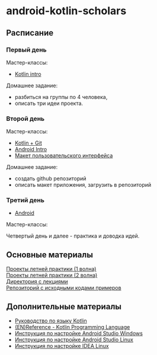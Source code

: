 # android-kotlin-scholars

## Расписание

### Первый день

Мастер-классы:

* [Kotlin intro](https://docs.google.com/presentation/d/1AcwPo8JCRdeGSyvIl6waO910yBlV1jY8OOV33xV6fWo/edit)

Домашнее задание:

* разбиться на группы по 4 человека,
* описать три идеи проекта.

### Второй день

Мастер-классы:

* [Kotlin + Git](https://docs.google.com/presentation/d/1AcwPo8JCRdeGSyvIl6waO910yBlV1jY8OOV33xV6fWo/edit#slide=id.p55)
* [Android Intro](https://docs.google.com/presentation/d/1J2NB10GBJUfJP6uRPFLr4S6IsWFLbXWuMFBrj0lv5Hw/edit#slide=id.p1)
* [Макет пользовательского интерфейса](https://docs.google.com/presentation/d/1xpCLgCvJn2GotpKFR9w0qZayK0Qc5fKMvy-LXjcU-HQ/edit#slide=id.p1)

Домашнее задание:

* создать github репозиторий
* описать макет приложения, загрузить в репозиторий

### Третий день

* [Android](https://docs.google.com/presentation/d/1J2NB10GBJUfJP6uRPFLr4S6IsWFLbXWuMFBrj0lv5Hw/edit#slide=id.p19)

Мастер-классы:

Четвертый день и далее - практика и доводка идей. 

## Основные материалы

[Проекты летней практики (1 волна)](https://docs.google.com/spreadsheets/d/1pOuCU1eAkaI1BwXgWZLmmBVb_mz6g8MxrqNDZQbi61U/edit?ts=5cf64e52#gid=0)   
[Проекты летней практики (2 волна)](https://docs.google.com/spreadsheets/d/1aR1huiKZECj8f1bnR1bJd4DCFUWdiVJrrzVV5nGqSDA/edit?usp=sharing)   
[Директория с лекциями](https://drive.google.com/drive/folders/0B-cth7-Fd75FQnJLYktiX3JhT2c)  
[Репозиторий с исходными кодами примеров](https://github.com/OSLL/kotlin_circle_2017/tree/master/examples)

## Дополнительные материалы

* [Руководство по языку Kotlin](https://kotlinlang.ru/)
* [(EN)Reference - Kotlin Programming Language](https://kotlinlang.org/docs/reference/)
* [Инструкция по настройке Android Studio Windows](https://docs.google.com/document/d/1KQF6sBIdHn9oFpk0PMzNf5s9PW5IVDGCedpEPVo0Vmc/edit)
* [Инструкция по настройке Android Studio Linux ](https://docs.google.com/document/d/1Wxs2egubX7o3sHvmDr3EsqeRTOmbrjtziBnyXlO4F84/edit)
* [Инструкция по настройке IDEA Linux](https://docs.google.com/document/d/1btx3Aa8nOWCgTeBJlz9s8tj6gqF9j3lZsSsdyju2LGE/edit)

